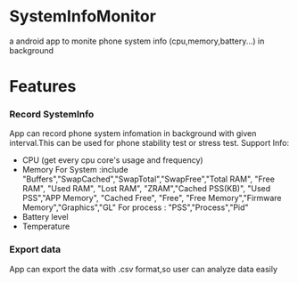 # SystemInfoMonitor
a android app to monite phone system info (cpu,memory,battery...) in background

# Features
### Record SystemInfo
App can record phone system infomation in background with given interval.This can be used for phone stability test or stress test.
Support Info:
-  CPU (get every cpu core's usage and frequency)
-  Memory 
  For System :include "Buffers","SwapCached","SwapTotal","SwapFree","Total RAM", "Free RAM", "Used RAM",
			"Lost RAM", "ZRAM","Cached PSS(KB)", "Used PSS","APP Memory", "Cached Free",
			"Free", "Free Memory","Firmware Memory","Graphics","GL"
  For process : "PSS","Process","Pid"
-  Battery level
-  Temperature
### Export data
App can export the data with .csv format,so user can analyze data easily
